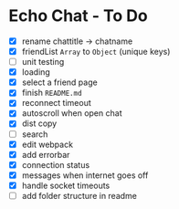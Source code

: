 Echo Chat - To Do
=================

- [x] rename chattitle -> chatname
- [x] friendList `Array` to `Object` (unique keys)
- [ ] unit testing
- [x] loading
- [x] select a friend page
- [x] finish `README.md`
- [x] reconnect timeout
- [x] autoscroll when open chat
- [x] dist copy
- [ ] search
- [x] edit webpack
- [x] add errorbar
- [x] connection status
- [x] messages when internet goes off
- [x] handle socket timeouts
- [ ] add folder structure in readme
